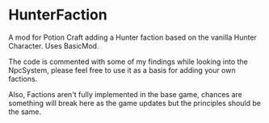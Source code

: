 # HunterFaction
A mod for Potion Craft adding a Hunter faction based on the vanilla Hunter Character. Uses BasicMod.

The code is commented with some of my findings while looking into the NpcSystem, please feel free to use it as a basis for adding your own factions.

Also, Factions aren't fully implemented in the base game, chances are something will break here as the game updates but the principles should be the same.
